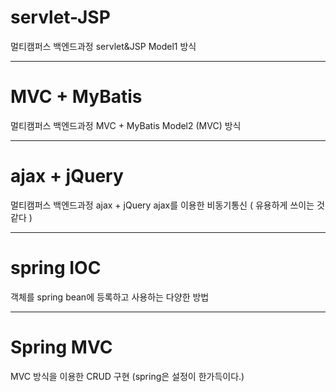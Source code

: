 # servlet-JSP
멀티캠퍼스 백엔드과정 servlet&amp;JSP
Model1 방식

<hr>

# MVC + MyBatis
멀티캠퍼스 백엔드과정 MVC + MyBatis
Model2 (MVC) 방식

<hr>

# ajax + jQuery
멀티캠퍼스 백엔드과정 ajax + jQuery
ajax를 이용한 비동기통신 ( 유용하게 쓰이는 것 같다 )

<hr>

# spring IOC
객체를 spring bean에 등록하고 사용하는 다양한 방법

<hr>

# Spring MVC
MVC 방식을 이용한 CRUD 구현
(spring은 설정이 한가득이다.)
